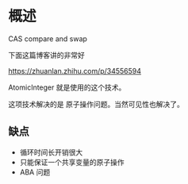 # 概述

CAS compare and  swap 

下面这篇博客讲的非常好

https://zhuanlan.zhihu.com/p/34556594



AtomicInteger 就是使用的这个技术。

这项技术解决的是 原子操作问题。当然可见性也解决了。


## 缺点

- 循环时间长开销很大
- 只能保证一个共享变量的原子操作
- ABA 问题